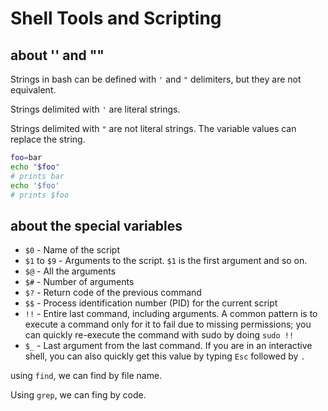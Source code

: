 # Shell Tools and Scripting

## about '' and ""

Strings in bash can be defined with `'` and `"` delimiters, but they are not equivalent.

Strings delimited with `'` are literal strings.

Strings delimited with `"` are not literal strings. The variable values can replace the string.

```bash
foo=bar
echo "$foo"
# prints bar
echo '$foo'
# prints $foo
```

## about the special variables

- `$0` - Name of the script
- `$1` to `$9` - Arguments to the script. `$1` is the first argument and so on.
- `$@` - All the arguments
- `$#` - Number of arguments
- `$?` - Return code of the previous command
- `$$` - Process identification number (PID) for the current script
- `!!` - Entire last command, including arguments. A common pattern is to execute a command only for it to fail due to missing permissions; you can quickly re-execute the command with sudo by doing `sudo !!`
- `$_` - Last argument from the last command. If you are in an interactive shell, you can also quickly get this value by typing `Esc` followed by `.`



using `find`, we can find by file name.

Using `grep`, we can fing by code. 

